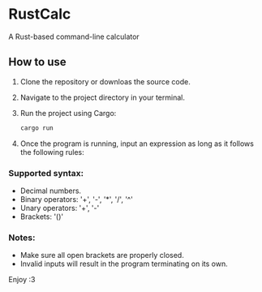 # RustCalc
A Rust-based command-line calculator

## How to use

1. Clone the repository or downloas the source code.

2. Navigate to the project directory in your terminal.

3. Run the project using Cargo:
    ```bash
    cargo run
    ```

4. Once the program is running, input an expression as long as it follows the following rules:
### Supported syntax:
- Decimal numbers.
- Binary operators: '+', '-', '*', '/', '^'
- Unary operators: '+', '-'
- Brackets: '()'
### Notes:
- Make sure all open brackets are properly closed.
- Invalid inputs will result in the program terminating on its own.

Enjoy :3